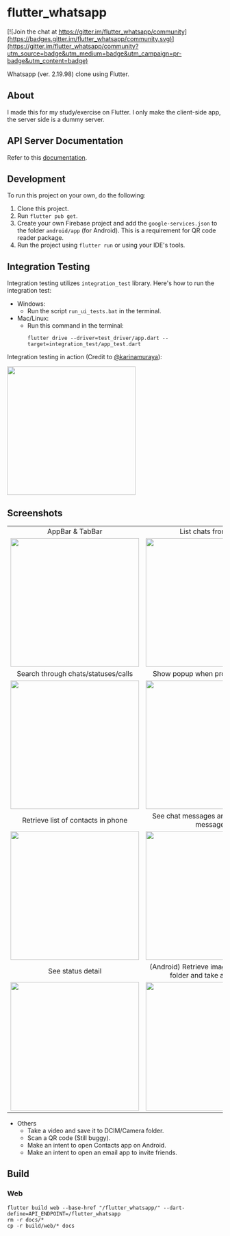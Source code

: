 # flutter_whatsapp

[![Join the chat at https://gitter.im/flutter_whatsapp/community](https://badges.gitter.im/flutter_whatsapp/community.svg)](https://gitter.im/flutter_whatsapp/community?utm_source=badge&utm_medium=badge&utm_campaign=pr-badge&utm_content=badge)

Whatsapp (ver. 2.19.98) clone using Flutter.

## About

I made this for my study/exercise on Flutter. I only make the client-side app, the server side is a dummy server.

## API Server Documentation

Refer to this [documentation](README_API.md).

## Development

To run this project on your own, do the following: 
1. Clone this project.
2. Run `flutter pub get`.
3. Create your own Firebase project and add the `google-services.json` to the folder `android/app` (for Android). This is a requirement for QR code reader package.
4. Run the project using `flutter run` or using your IDE's tools.

## Integration Testing

Integration testing utilizes `integration_test` library. Here's how to run the integration test:

- Windows:
  - Run the script `run_ui_tests.bat` in the terminal.
- Mac/Linux:
  - Run this command in the terminal:
    ```
    flutter drive --driver=test_driver/app.dart --target=integration_test/app_test.dart
    ```

Integration testing in action (Credit to [@karinamuraya](https://github.com/karinamuraya)):

<img src="./images/integration_test.gif" height="300" />

## Screenshots

|     |     |
| :-: | :-: |
| AppBar & TabBar | List chats from API |
| <img src="./images/image1.gif" height="300" /> | <img src="./images/image2.gif" height="300" /> |
| Search through chats/statuses/calls  | Show popup when profile is clicked |
| <img src="./images/image3.gif" height="300" /> | <img src="./images/image4.gif" height="300" /> |
| Retrieve list of contacts in phone  | See chat messages and send a new message |
| <img src="./images/image5.gif" height="300" /> | <img src="./images/image6.gif" height="300" /> |
| See status detail | (Android) Retrieve images from DCIM folder and take a picture. |
| <img src="./images/image7.gif" height="300" /> | <img src="./images/image_take_picture.gif" height="300" /> |

* Others
  * Take a video and save it to DCIM/Camera folder.
  * Scan a QR code (Still buggy).
  * Make an intent to open Contacts app on Android.
  * Make an intent to open an email app to invite friends.

## Build

### Web

```shell
flutter build web --base-href "/flutter_whatsapp/" --dart-define=API_ENDPOINT=/flutter_whatsapp
rm -r docs/*
cp -r build/web/* docs
```